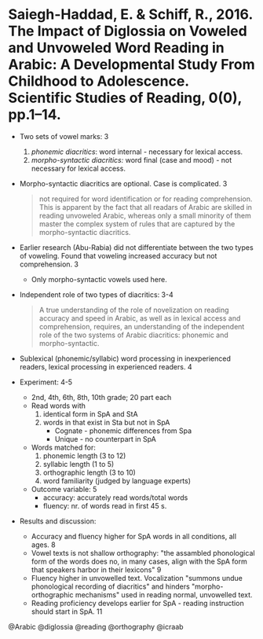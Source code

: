 # Saiegh-Haddad, E. & Schiff, R., 2016. The Impact of Diglossia on Voweled and Unvoweled Word Reading in Arabic: A Developmental Study From Childhood to Adolescence. Scientific Studies of Reading, 0(0), pp.1–14.

- Two sets of vowel marks: 3
  1. *phonemic diacritics*: word internal - necessary for lexical access.
  2. *morpho-syntactic diacritics:* word final (case and mood) - not necessary for lexical access.

- Morpho-syntactic diacritics are optional. Case is complicated. 3

  > not required for word identification or for reading comprehension. This is apparent by the fact that all readars of Arabic are skilled in reading unvoweled Arabic, whereas only a small minority of them master the complex system of rules that are captured by the morpho-syntactic diacritics.

- Earlier research (Abu-Rabia) did not differentiate between the two types of voweling. Found that voweling increased accuracy but not comprehension. 3
  - Only morpho-syntactic vowels used here.

- Independent role of two types of diacritics: 3-4

  > A true understanding of the role of novelization on reading accuracy and speed in Arabic, as well as in lexical access and comprehension, requires, an understanding of the independent role of the two systems of Arabic diacritics: phonemic and morpho-syntactic.

- Sublexical (phonemic/syllabic) word processing in inexperienced readers, lexical processing in experienced readers. 4

- Experiment: 4-5
  - 2nd, 4th, 6th, 8th, 10th grade; 20 part each
  - Read words with 
    1. identical form in SpA and StA
    2. words in that exist in Sta but not in SpA
        - Cognate - phonemic differences from Spa
        - Unique - no counterpart in SpA
  - Words matched for:
    1. phonemic length (3 to 12)
    2. syllabic length (1 to 5)
    3. orthographic length (3 to 10)
    4. word familiarity (judged by language experts)
  - Outcome variable: 5
    - accuracy: accurately read words/total words
    - fluency: nr. of words read in first 45 s.

- Results and discussion:
  - Accuracy and fluency higher for SpA words in all conditions, all ages. 8
  - Vowel texts is not shallow orthography: "the assambled phonological form of the words does no, in many cases, align with the SpA form that speakers harbor in their lexicons" 9
  - Fluency higher in unvowelled text. Vocalization "summons undue phonological recording of diacritics" and hinders "morpho-orthographic mechanisms" used in reading normal, unvowelled text.
  - Reading proficiency develops earlier for SpA - reading instruction should start in SpA. 11 

@Arabic
@diglossia
@reading
@orthography
@icraab

